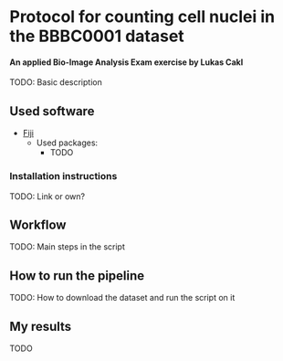
# Protocol for counting cell nuclei in the BBBC0001 dataset
#### An applied Bio-Image Analysis Exam exercise by Lukas Cakl
TODO: Basic description

## Used software
- [Fiji](https://imagej.net/Fiji)
  - Used packages:
    - TODO
### Installation instructions
TODO: Link or own?

## Workflow
TODO: Main steps in the script

## How to run the pipeline
TODO: How to download the dataset and run the script on it

## My results
TODO
